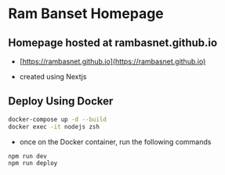 # Ram Banset Homepage

## Homepage hosted at rambasnet.github.io

- [https://rambasnet.github.io](https://rambasnet.github.io)

- created using Nextjs

## Deploy Using Docker

```bash
docker-compose up -d --build
docker exec -it nodejs zsh
```

- once on the Docker container, run the following commands

```bash
npm run dev
npm run deploy
```
